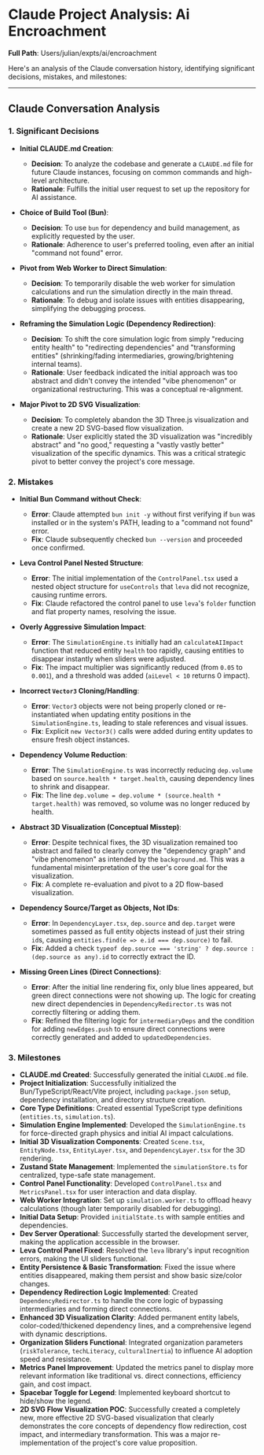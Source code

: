 # Claude Project Analysis: Ai Encroachment

**Full Path**: Users/julian/expts/ai/encroachment

Here's an analysis of the Claude conversation history, identifying significant decisions, mistakes, and milestones:

---

## Claude Conversation Analysis

### 1. Significant Decisions

*   **Initial CLAUDE.md Creation**:
    *   **Decision**: To analyze the codebase and generate a `CLAUDE.md` file for future Claude instances, focusing on common commands and high-level architecture.
    *   **Rationale**: Fulfills the initial user request to set up the repository for AI assistance.

*   **Choice of Build Tool (Bun)**:
    *   **Decision**: To use `bun` for dependency and build management, as explicitly requested by the user.
    *   **Rationale**: Adherence to user's preferred tooling, even after an initial "command not found" error.

*   **Pivot from Web Worker to Direct Simulation**:
    *   **Decision**: To temporarily disable the web worker for simulation calculations and run the simulation directly in the main thread.
    *   **Rationale**: To debug and isolate issues with entities disappearing, simplifying the debugging process.

*   **Reframing the Simulation Logic (Dependency Redirection)**:
    *   **Decision**: To shift the core simulation logic from simply "reducing entity health" to "redirecting dependencies" and "transforming entities" (shrinking/fading intermediaries, growing/brightening internal teams).
    *   **Rationale**: User feedback indicated the initial approach was too abstract and didn't convey the intended "vibe phenomenon" or organizational restructuring. This was a conceptual re-alignment.

*   **Major Pivot to 2D SVG Visualization**:
    *   **Decision**: To completely abandon the 3D Three.js visualization and create a new 2D SVG-based flow visualization.
    *   **Rationale**: User explicitly stated the 3D visualization was "incredibly abstract" and "no good," requesting a "vastly vastly better" visualization of the specific dynamics. This was a critical strategic pivot to better convey the project's core message.

### 2. Mistakes

*   **Initial Bun Command without Check**:
    *   **Error**: Claude attempted `bun init -y` without first verifying if `bun` was installed or in the system's PATH, leading to a "command not found" error.
    *   **Fix**: Claude subsequently checked `bun --version` and proceeded once confirmed.

*   **Leva Control Panel Nested Structure**:
    *   **Error**: The initial implementation of the `ControlPanel.tsx` used a nested object structure for `useControls` that `leva` did not recognize, causing runtime errors.
    *   **Fix**: Claude refactored the control panel to use `leva`'s `folder` function and flat property names, resolving the issue.

*   **Overly Aggressive Simulation Impact**:
    *   **Error**: The `SimulationEngine.ts` initially had an `calculateAIImpact` function that reduced entity `health` too rapidly, causing entities to disappear instantly when sliders were adjusted.
    *   **Fix**: The impact multiplier was significantly reduced (from `0.05` to `0.001`), and a threshold was added (`aiLevel < 10` returns 0 impact).

*   **Incorrect `Vector3` Cloning/Handling**:
    *   **Error**: `Vector3` objects were not being properly cloned or re-instantiated when updating entity positions in the `SimulationEngine.ts`, leading to stale references and visual issues.
    *   **Fix**: Explicit `new Vector3()` calls were added during entity updates to ensure fresh object instances.

*   **Dependency Volume Reduction**:
    *   **Error**: The `SimulationEngine.ts` was incorrectly reducing `dep.volume` based on `source.health * target.health`, causing dependency lines to shrink and disappear.
    *   **Fix**: The line `dep.volume = dep.volume * (source.health * target.health)` was removed, so volume was no longer reduced by health.

*   **Abstract 3D Visualization (Conceptual Misstep)**:
    *   **Error**: Despite technical fixes, the 3D visualization remained too abstract and failed to clearly convey the "dependency graph" and "vibe phenomenon" as intended by the `background.md`. This was a fundamental misinterpretation of the user's core goal for the visualization.
    *   **Fix**: A complete re-evaluation and pivot to a 2D flow-based visualization.

*   **Dependency Source/Target as Objects, Not IDs**:
    *   **Error**: In `DependencyLayer.tsx`, `dep.source` and `dep.target` were sometimes passed as full entity objects instead of just their string `id`s, causing `entities.find(e => e.id === dep.source)` to fail.
    *   **Fix**: Added a check `typeof dep.source === 'string' ? dep.source : (dep.source as any).id` to correctly extract the ID.

*   **Missing Green Lines (Direct Connections)**:
    *   **Error**: After the initial line rendering fix, only blue lines appeared, but green direct connections were not showing up. The logic for creating new direct dependencies in `DependencyRedirector.ts` was not correctly filtering or adding them.
    *   **Fix**: Refined the filtering logic for `intermediaryDeps` and the condition for adding `newEdges.push` to ensure direct connections were correctly generated and added to `updatedDependencies`.

### 3. Milestones

*   **CLAUDE.md Created**: Successfully generated the initial `CLAUDE.md` file.
*   **Project Initialization**: Successfully initialized the Bun/TypeScript/React/Vite project, including `package.json` setup, dependency installation, and directory structure creation.
*   **Core Type Definitions**: Created essential TypeScript type definitions (`entities.ts`, `simulation.ts`).
*   **Simulation Engine Implemented**: Developed the `SimulationEngine.ts` for force-directed graph physics and initial AI impact calculations.
*   **Initial 3D Visualization Components**: Created `Scene.tsx`, `EntityNode.tsx`, `EntityLayer.tsx`, and `DependencyLayer.tsx` for the 3D rendering.
*   **Zustand State Management**: Implemented the `simulationStore.ts` for centralized, type-safe state management.
*   **Control Panel Functionality**: Developed `ControlPanel.tsx` and `MetricsPanel.tsx` for user interaction and data display.
*   **Web Worker Integration**: Set up `simulation.worker.ts` to offload heavy calculations (though later temporarily disabled for debugging).
*   **Initial Data Setup**: Provided `initialState.ts` with sample entities and dependencies.
*   **Dev Server Operational**: Successfully started the development server, making the application accessible in the browser.
*   **Leva Control Panel Fixed**: Resolved the `leva` library's input recognition errors, making the UI sliders functional.
*   **Entity Persistence & Basic Transformation**: Fixed the issue where entities disappeared, making them persist and show basic size/color changes.
*   **Dependency Redirection Logic Implemented**: Created `DependencyRedirector.ts` to handle the core logic of bypassing intermediaries and forming direct connections.
*   **Enhanced 3D Visualization Clarity**: Added permanent entity labels, color-coded/thickened dependency lines, and a comprehensive legend with dynamic descriptions.
*   **Organization Sliders Functional**: Integrated organization parameters (`riskTolerance`, `techLiteracy`, `culturalInertia`) to influence AI adoption speed and resistance.
*   **Metrics Panel Improvement**: Updated the metrics panel to display more relevant information like traditional vs. direct connections, efficiency gain, and cost impact.
*   **Spacebar Toggle for Legend**: Implemented keyboard shortcut to hide/show the legend.
*   **2D SVG Flow Visualization POC**: Successfully created a completely new, more effective 2D SVG-based visualization that clearly demonstrates the core concepts of dependency flow redirection, cost impact, and intermediary transformation. This was a major re-implementation of the project's core value proposition.